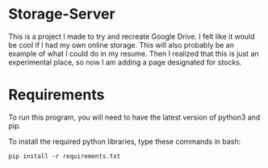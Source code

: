 # Storage-Server
This is a project I made to try and recreate Google Drive. I felt like it would be cool if I had my own online storage.
This will also probably be an example of what I could do in my resume. Then I realized that this is just an experimental place, so now I am adding a page designated for stocks.

# Requirements
To run this program, you will need to have the latest version of python3 and pip.

To install the required python libraries, type these commands in bash:
```
pip install -r requirements.txt
```